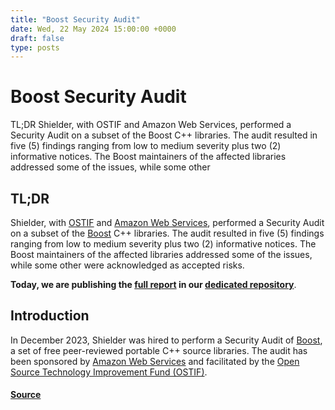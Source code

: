 ```yaml
---
title: "Boost Security Audit"
date: Wed, 22 May 2024 15:00:00 +0000
draft: false
type: posts
---
```

# Boost Security Audit





TL;DR Shielder, with OSTIF and Amazon Web Services, performed a Security Audit on a subset of the Boost C++ libraries. The audit resulted in five (5) findings ranging from low to medium severity plus two (2) informative notices. The Boost maintainers of the affected libraries addressed some of the issues, while some other

TL;DR
-----

Shielder, with [OSTIF](https://ostif.org/) and [Amazon Web Services](https://aws.amazon.com/), performed a Security Audit on a subset of the [Boost](https://boost.org/) C++ libraries. The audit resulted in five (5) findings ranging from low to medium severity plus two (2) informative notices. The Boost maintainers of the affected libraries addressed some of the issues, while some other were acknowledged as accepted risks.

**Today, we are publishing the [full report](https://github.com/ShielderSec/public-reports/blob/main/2024/%5BOSTIF%5D%20Boost%20-%20Report%20v1.4.pdf) in our [dedicated repository](https://github.com/ShielderSec/public-reports/)**.

Introduction
------------

In December 2023, Shielder was hired to perform a Security Audit of [Boost](https://boost.org/), a set of free peer-reviewed portable C++ source libraries. The audit has been sponsored by [Amazon Web Services](https://aws.amazon.com/) and facilitated by the [Open Source Technology Improvement Fund (OSTIF)](https://ostif.org/).

#### [Source](https://www.shielder.com/blog/2024/05/boost-security-audit/)

